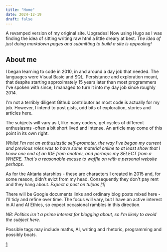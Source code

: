 ```yaml
---
title: "Home"
date: 2024-12-19
draft: false
---
```


A revamped version of my original site. Upgrades! Now using Hugo as I was finding the idea of sitting writing raw html a little dreary at best. *The idea of just doing markdown pages and submitting to build a site is appealing!*

## About me

 I began learning to code in 2010, in and around a day job that needed. The languages were Visual Basic and SQL. Persistance and exploration meant, that despite starting approximately 15 years later than most programmers I've spoken with since, I managed to turn it into my day job since roughly 2014.

I'm not a terribly diligent Github contributor as most code is actually for my job. However, I intend to post gists, odd bits of exploration, stories and articles here.

The subjects will vary as I, like many coders, get cycles of different enthusiasms -often a bit short lived and intense. An article may come of this point in its own right.

*Whilst I'm not an enthusiastic self-promoter, the way I've began my current and previous roles was to have some material online to at least show that I know one end of an IDE from another, and perhaps my SELECT from a WHERE. That's a reasonable excuse to waffle on with a personal website perhaps.*

As for the Aktaria starships - these are characters I created in 2015 and, for some reason, didn't evict from my head. Consequently they don't pay rent and they hang about. *Expect a post on tulpas [1]*

There will be Google documents links and ordinary blog posts mixed here - I'll tidy and refine over time.
The focus will vary, but I have an active interest in AI and AI Ethics, so expect occasional rambles in this direction.

*NB: Politics isn't a prime interest for blogging about, so I'm likely to avoid the subject here.*

Possible tags may include maths, AI, writing and rhetoric, programming and possibly boats.

[1](https://soulfiremage.github.io/posts/tulpaepersonae/)